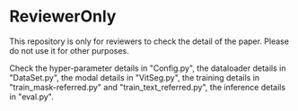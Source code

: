 # ReviewerOnly
This repository is only for reviewers to check the detail of the paper. Please do not use it for other purposes. 

Check the hyper-parameter details in "Config.py", the dataloader details in "DataSet.py", the modal details in "VitSeg.py", the training details in "train_mask-referred.py" and "train_text_referred.py", the inference details in "eval.py".
